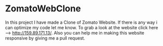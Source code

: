 # ZomatoWebClone
In this project I have made a Clone of Zomato Website.
If there is any way i can optimize my code let me know.
To grab a look at the website click here --> http://159.89.171.13/.
Also you can help me in making this website responsive by giving me a pull request.

